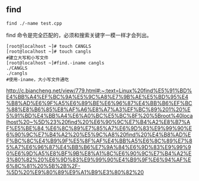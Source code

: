 ## find
```
find ./-name test.cpp
```

find 命令是完全匹配的，必须和搜索关键字一模一样才会列出。

```
[root@localhost ~]# touch CANGLS
[root@localhost ~]# touch cangls
#建立大写和小写文件
[root@localhost ~]#find.-iname cangls
./CANGLS
./cangls
#使用-iname，大小写文件通吃
```
http://c.biancheng.net/view/779.html#:~:text=Linux%20find%E5%91%BD%E4%BB%A4%EF%BC%9A%E5%9C%A8%E7%9B%AE%E5%BD%95%E4%B8%AD%E6%9F%A5%E6%89%BE%E6%96%87%E4%BB%B6%EF%BC%88%E8%B6%85%E8%AF%A6%E8%A7%A3%EF%BC%89%201%20%E5%91%BD%E4%BB%A4%E6%A0%BC%E5%BC%8F%20%5Broot%40localhost%20~%5D%23%20find%20%E6%90%9C%E7%B4%A2%E8%B7%AF%E5%BE%84,%E6%8C%89%E7%85%A7%E6%9D%83%E9%99%90%E6%90%9C%E7%B4%A2%20%E5%9C%A8%20find%20%E4%B8%AD%EF%BC%8C%E4%B9%9F%E5%8F%AF%E4%BB%A5%E6%8C%89%E7%85%A7%E6%96%87%E4%BB%B6%E7%9A%84%E6%9D%83%E9%99%90%E6%9D%A5%E8%BF%9B%E8%A1%8C%E6%90%9C%E7%B4%A2%E3%80%82%20%E6%9D%83%E9%99%90%E4%B9%9F%E6%94%AF%E6%8C%81%20%5B%2B%2F-%5D%20%E9%80%89%E9%A1%B9%E3%80%82%20

